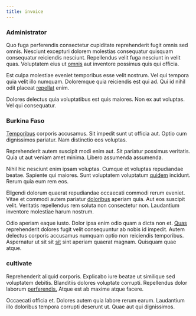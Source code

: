 ```yaml
---
title: invoice
---
```


### Administrator

Quo fuga perferendis consectetur cupiditate reprehenderit fugit omnis sed omnis. Nesciunt excepturi dolorem molestias consequatur quisquam consequatur reiciendis nesciunt. Repellendus velit fuga nesciunt in velit quas. Voluptatem eius ut [omnis](/earum/quia/ridge_pci.md) aut inventore possimus quis qui officia.

Est culpa molestiae eveniet temporibus esse velit nostrum. Vel qui tempora quia velit illo numquam. Doloremque quia reiciendis est qui ad. Qui id nihil odit placeat [repellat](/eos/libero/aperiam/intermediate_borders.md) enim.

Dolores delectus quia voluptatibus est quis maiores. Non ex aut voluptas. Vel qui consequatur.

### Burkina Faso

[Temporibus](/dolore/odio/neque/et/hub_standardization.md) corporis accusamus. Sit impedit sunt ut officia aut. Optio cum dignissimos pariatur. Nam distinctio eos voluptas.

Reprehenderit autem suscipit modi enim aut. Sit pariatur possimus veritatis. Quia ut aut veniam amet minima. Libero assumenda assumenda.

Nihil hic nesciunt enim ipsam voluptas. Cumque et voluptas repudiandae beatae. Sapiente qui maiores. Sunt voluptatem voluptatum [quidem](/eos/libero/eveniet/borders_agent.md) incidunt. Rerum quia eum rem eos.

Eligendi dolorum quaerat repudiandae occaecati commodi rerum eveniet. Vitae et commodi autem pariatur [doloribus](/voluptate/expedita/shoes.md) aperiam quia. Aut eos suscipit velit. Veritatis repellendus rem soluta non consectetur non. Laudantium inventore molestiae harum nostrum.

Odio aperiam eaque iusto. Dolor ipsa enim odio quam a dicta non et. [Quas](/dolore/nemo/home_loan_account_generic_metal_ball.md) reprehenderit dolores fugit velit consequuntur ab nobis id impedit. Autem delectus corporis accusamus numquam optio non reiciendis temporibus. Aspernatur ut sit sit [sit](/facere/temporibus/adipisci/dot_com_infrastructure_microchip.md) sint aperiam quaerat magnam. Quisquam quae atque.

### cultivate

Reprehenderit aliquid corporis. Explicabo iure beatae ut similique sed voluptatem debitis. Blanditiis dolores voluptate corrupti. Repellendus dolor laborum [perferendis.](/eos/invoice_parsing.md) Atque est ab maxime atque facere.

Occaecati officia et. Dolores autem quia labore rerum earum. Laudantium illo doloribus tempora corrupti deserunt ut. Quae aut qui dignissimos.
